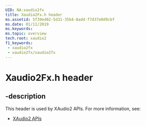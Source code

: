 ```yaml
---
UID: NA:xaudio2fx
title: Xaudio2Fx.h header
ms.assetid: 5f39ed02-5d31-35b4-8add-f7d37e0d9cbf
ms.date: 01/11/2019
ms.keywords: 
ms.topic: overview
tech.root: xaudio2
f1_keywords:
 - xaudio2fx
 - xaudio2fx/xaudio2fx
---
```


# Xaudio2Fx.h header


## -description

This header is used by XAudio2 APIs. For more information, see:

- [XAudio2 APIs](../_xaudio2/index.md)

